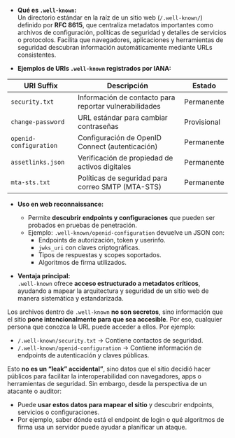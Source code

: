 
- **Qué es `.well-known`:**  
    Un directorio estándar en la raíz de un sitio web (`/.well-known/`) definido por **RFC 8615**, que centraliza metadatos importantes como archivos de configuración, políticas de seguridad y detalles de servicios o protocolos. Facilita que navegadores, aplicaciones y herramientas de seguridad descubran información automáticamente mediante URLs consistentes.
    
- **Ejemplos de URIs `.well-known` registrados por IANA:**
    
|URI Suffix|Descripción|Estado|
|---|---|---|
|`security.txt`|Información de contacto para reportar vulnerabilidades|Permanente|
|`change-password`|URL estándar para cambiar contraseñas|Provisional|
|`openid-configuration`|Configuración de OpenID Connect (autenticación)|Permanente|
|`assetlinks.json`|Verificación de propiedad de activos digitales|Permanente|
|`mta-sts.txt`|Políticas de seguridad para correo SMTP (MTA-STS)|Permanente|
- **Uso en web reconnaissance:**
    - Permite **descubrir endpoints y configuraciones** que pueden ser probados en pruebas de penetración.
    - Ejemplo: `.well-known/openid-configuration` devuelve un JSON con:
        - Endpoints de autorización, token y userinfo.
        - `jwks_uri` con claves criptográficas.
        - Tipos de respuestas y scopes soportados.
        - Algoritmos de firma utilizados.
            
- **Ventaja principal:**  
    `.well-known` ofrece **acceso estructurado a metadatos críticos**, ayudando a mapear la arquitectura y seguridad de un sitio web de manera sistemática y estandarizada.



Los archivos dentro de `.well-known` **no son secretos**, sino información que el sitio **pone intencionalmente para que sea accesible**. Por eso, cualquier persona que conozca la URL puede acceder a ellos. Por ejemplo:

- `/.well-known/security.txt` → Contiene contactos de seguridad.
- `/.well-known/openid-configuration` → Contiene información de endpoints de autenticación y claves públicas.

Esto **no es un “leak” accidental”**, sino datos que el sitio decidió hacer públicos para facilitar la interoperabilidad con navegadores, apps o herramientas de seguridad.
Sin embargo, desde la perspectiva de un atacante o auditor:

- Puede **usar estos datos para mapear el sitio** y descubrir endpoints, servicios o configuraciones.
- Por ejemplo, saber dónde está el endpoint de login o qué algoritmos de firma usa un servidor puede ayudar a planificar un ataque.
